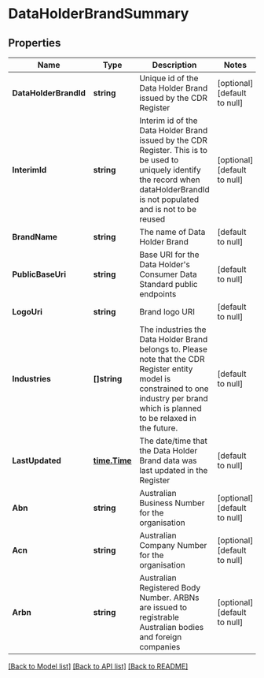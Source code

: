# DataHolderBrandSummary

## Properties
Name | Type | Description | Notes
------------ | ------------- | ------------- | -------------
**DataHolderBrandId** | **string** | Unique id of the Data Holder Brand issued by the CDR Register | [optional] [default to null]
**InterimId** | **string** | Interim id of the Data Holder Brand issued by the CDR Register. This is to be used to uniquely identify the record when dataHolderBrandId is not populated and is not to be reused | [optional] [default to null]
**BrandName** | **string** | The name of Data Holder Brand | [default to null]
**PublicBaseUri** | **string** | Base URI for the Data Holder&#x27;s Consumer Data Standard public endpoints | [default to null]
**LogoUri** | **string** | Brand logo URI | [default to null]
**Industries** | **[]string** | The industries the Data Holder Brand belongs to. Please note that the CDR Register entity model is constrained to one industry per brand which is planned to be relaxed in the future. | [default to null]
**LastUpdated** | [**time.Time**](time.Time.md) | The date/time that the Data Holder Brand data was last updated in the Register | [default to null]
**Abn** | **string** | Australian Business Number for the organisation | [optional] [default to null]
**Acn** | **string** | Australian Company Number for the organisation | [optional] [default to null]
**Arbn** | **string** | Australian Registered Body Number.  ARBNs are issued to registrable Australian bodies and foreign companies | [optional] [default to null]

[[Back to Model list]](../README.md#documentation-for-models) [[Back to API list]](../README.md#documentation-for-api-endpoints) [[Back to README]](../README.md)

